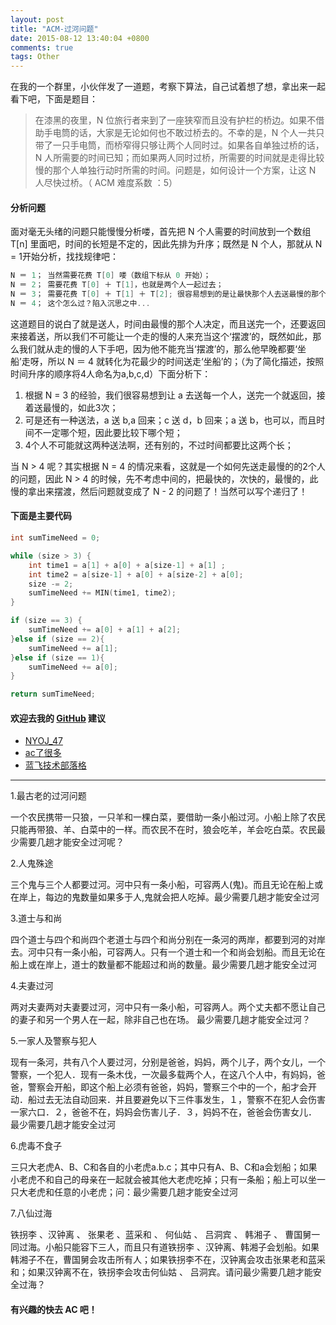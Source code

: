 ```yaml
---
layout: post
title: "ACM-过河问题"
date: 2015-08-12 13:40:04 +0800
comments: true
tags: Other
---
```

在我的一个群里，小伙伴发了一道题，考察下算法，自己试着想了想，拿出来一起看下吧，下面是题目：

>在漆黑的夜里，N 位旅行者来到了一座狭窄而且没有护栏的桥边。如果不借助手电筒的话，大家是无论如何也不敢过桥去的。不幸的是，N 个人一共只带了一只手电筒，而桥窄得只够让两个人同时过。如果各自单独过桥的话，N 人所需要的时间已知；而如果两人同时过桥，所需要的时间就是走得比较慢的那个人单独行动时所需的时间。问题是，如何设计一个方案，让这 N 人尽快过桥。（ ACM 难度系数 ：5）

#### 分析问题
面对毫无头绪的问题只能慢慢分析喽，首先把 N 个人需要的时间放到一个数组 T[n] 里面吧，时间的长短是不定的，因此先排为升序；既然是 N 个人，那就从 N = 1开始分析，找找规律吧：

```c
N ＝ 1； 当然需要花费 T[0] 喽（数组下标从 0 开始）；
N ＝ 2； 需要花费 T[0] ＋ T[1]，也就是两个人一起过去；
N ＝ 3； 需要花费 T[0] ＋ T[1] ＋ T[2]; 很容易想到的是让最快那个人去送最慢的那个花费了 T[2]；他返回来花费了 T[0]，然后最快的这个和剩下的这个速度不是很快的一起过去花费了 T[1]；
N ＝ 4； 这个怎么过？陷入沉思之中...
```

这道题目的说白了就是送人，时间由最慢的那个人决定，而且送完一个，还要返回来接着送，所以我们不可能让一个走的慢的人来充当这个‘摆渡’的，既然如此，那么我们就从走的慢的人下手吧，因为他不能充当‘摆渡’的，那么他早晚都要‘坐船’走呀，所以 N ＝ 4 就转化为花最少的时间送走‘坐船’的；（为了简化描述，按照时间升序的顺序将4人命名为a,b,c,d）下面分析下：

1. 根据 N = 3 的经验，我们很容易想到让 a 去送每一个人，送完一个就返回，接着送最慢的，如此3次；
2. 可是还有一种送法，a 送 b,a 回来；c 送 d，b 回来；a 送 b，也可以，而且时间不一定哪个短，因此要比较下哪个短；
3. 4个人不可能就这两种送法啊，还有别的，不过时间都要比这两个长；

当 N > 4 呢？其实根据 N = 4 的情况来看，这就是一个如何先送走最慢的的2个人的问题，因此 N > 4 的时候，先不考虑中间的，把最快的，次快的，最慢的，此慢的拿出来摆渡，然后问题就变成了 N - 2 的问题了！当然可以写个递归了！

#### 下面是主要代码

```c
int sumTimeNeed = 0;

while (size > 3) {
    int time1 = a[1] + a[0] + a[size-1] + a[1] ;
    int time2 = a[size-1] + a[0] + a[size-2] + a[0];
	size -= 2;
    sumTimeNeed += MIN(time1, time2);
}

if (size == 3) {
    sumTimeNeed += a[0] + a[1] + a[2];
}else if (size == 2){
    sumTimeNeed += a[1];
}else if (size == 1){
    sumTimeNeed += a[0];
}

return sumTimeNeed;
```

#### 欢迎去我的 [GitHub](https://github.com/SummerHanada/ACM) 建议

* [NYOJ_47](http://acm.nyist.net/JudgeOnline/talking.php?pid=47)
* [ac了很多](http://blog.csdn.net/u011550160/article/details/9990909)
* [蓝飞技术部落格](http://ju.outofmemory.cn/entry/23944)

**********

1.最古老的过河问题

一个农民携带一只狼，一只羊和一棵白菜，要借助一条小船过河。小船上除了农民只能再带狼、羊、白菜中的一样。而农民不在时，狼会吃羊，羊会吃白菜。农民最少需要几趟才能安全过河呢？

2.人鬼殊途

三个鬼与三个人都要过河。河中只有一条小船，可容两人(鬼)。而且无论在船上或在岸上，每边的鬼数量如果多于人,鬼就会把人吃掉。最少需要几趟才能安全过河

3.道士与和尚

四个道士与四个和尚四个老道士与四个和尚分别在一条河的两岸，都要到河的对岸去。河中只有一条小船，可容两人。只有一个道士和一个和尚会划船。而且无论在船上或在岸上，道士的数量都不能超过和尚的数量。最少需要几趟才能安全过河


4.夫妻过河

两对夫妻两对夫妻要过河，河中只有一条小船，可容两人。两个丈夫都不愿让自己的妻子和另一个男人在一起，除非自己也在场。
最少需要几趟才能安全过河？

5.一家人及警察与犯人

现有一条河，共有八个人要过河，分别是爸爸，妈妈，两个儿子，两个女儿，一个警察，一个犯人．现有一条木伐，一次最多载两个人，在这八个人中，有妈妈，爸爸，警察会开船，即这个船上必须有爸爸，妈妈，警察三个中的一个，船才会开动．船过去无法自动回来．并且要避免以下三件事发生，１，警察不在犯人会伤害一家六口．２，爸爸不在，妈妈会伤害儿子．３，妈妈不在，爸爸会伤害女儿．
最少需要几趟才能安全过河

6.虎毒不食子

三只大老虎A、B、C和各自的小老虎a.b.c；其中只有A、B、C和a会划船；如果小老虎不和自己的母亲在一起就会被其他大老虎吃掉；只有一条船；船上可以坐一只大老虎和任意的小老虎；问：最少需要几趟才能安全过河


7.八仙过海

铁拐李 、汉钟离 、 张果老 、蓝采和 、 何仙姑 、 吕洞宾 、 韩湘子 、 曹国舅一同过海。小船只能容下三人，而且只有道铁拐李 、汉钟离、韩湘子会划船。如果韩湘子不在，曹国舅会攻击所有人；如果铁拐李不在，汉钟离会攻击张果老和蓝采和；如果汉钟离不在，铁拐李会攻击何仙姑 、 吕洞宾。请问最少需要几趟才能安全过海？

#### 有兴趣的快去 AC 吧！
